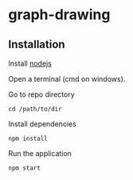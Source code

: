 # graph-drawing

## Installation 

Install [nodejs](https://nodejs.org/en/)

Open a terminal (cmd on windows). 

Go to repo directory 
```
cd /path/to/dir
```

Install dependencies
```
npm install
```
Run the application
```
npm start
```
